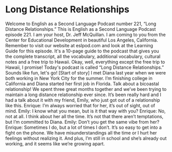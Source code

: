 # Long Distance Relationships

Welcome to English as a Second Language Podcast number 221, “Long Distance Relationships.”  This is English as a Second Language Podcast episode 221.  I am your host, Dr. Jeff McQuillan.  I am coming to you from the Center for Educational Development in beautiful Los Angeles, California.  Remember to visit our website at eslpod.com and look at the Learning Guide for this episode.  It's a 10-page guide to the podcast that gives you the complete transcript, all the vocabulary, additional vocabulary, cultural notes and a free trip to Hawaii.  Okay, well, everything except the free trip to Hawaii, I promise!  Today's podcast is called “Long Distance Relationships.”  Sounds like fun, let's go!  [Start of story]  I met Diana last year when we were both working in New York City for the summer.  I’m finishing college in California and Diana started her first job in Florida.  Talk about a bicoastal relationship!  We spent three great months together and we’ve been trying to maintain a long distance relationship ever since.  It’s been really hard and I had a talk about it with my friend, Emily, who just got out of a relationship like this.  Enrique:  I’m always worried that for her, it’s out of sight, out of mind.  Emily:  I know what you mean, but is it that way with you?  Enrique:  No, not at all.  I think about her all the time.  It’s not that there aren’t temptations, but I’m committed to Diana.    Emily:  Don’t you get the same vibe from her?  Enrique:  Sometimes I do, but a lot of times I don’t.  It’s so easy to get into a fight on the phone.  We have misunderstandings all the time or I hurt her feelings without realizing it.  And plus, I’m still in school and she’s already out working, and it seems like we’re growing apart. 